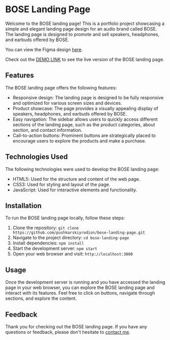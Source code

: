 # BOSE Landing Page

Welcome to the BOSE landing page! This is a portfolio project showcasing a simple and elegant landing page design for an audio brand called BOSE. The landing page is designed to promote and sell speakers, headphones, and earbuds offered by BOSE.

You can view the Figma design [here](https://www.figma.com/file/OMjQNb3hg1LKMV4OwyQ3Ao/BOSE?type=design&node-id=0-1).

Check out the [DEMO LINK](https://pushkarskiyrodion.github.io/bose-landing-page/) to see the live version of the BOSE landing page.

## Features

The BOSE landing page offers the following features:

+ Responsive design: The landing page is designed to be fully responsive and optimized for various screen sizes and devices.
+ Product showcase: The page provides a visually appealing display of speakers, headphones, and earbuds offered by BOSE.
+ Easy navigation: The sidebar allows users to quickly access different sections of the landing page, such as the product categories, about section, and contact information.
+ Call-to-action buttons: Prominent buttons are strategically placed to encourage users to explore the products and make a purchase.

## Technologies Used
The following technologies were used to develop the BOSE landing page:

+ HTML5: Used for the structure and content of the web page.
+ CSS3: Used for styling and layout of the page.
+ JavaScript: Used for interactive elements and functionality.

## Installation

To run the BOSE landing page locally, follow these steps:

1. Clone the repository: `git clone https://github.com/pushkarskiyrodion/bose-landing-page.git`
2. Navigate to the project directory: `cd bose-landing-page`
3. Install dependencies: `npm install`
4. Start the development server: `npm start`
5. Open your web browser and visit: `http://localhost:3000`

## Usage

Once the development server is running and you have accessed the landing page in your web browser, you can explore the BOSE landing page and interact with its features. Feel free to click on buttons, navigate through sections, and explore the content.

## Feedback

Thank you for checking out the BOSE landing page. If you have any questions or feedback, please don't hesitate to [contact me](mailto:pushkarskiyrodion@gmail.com).
